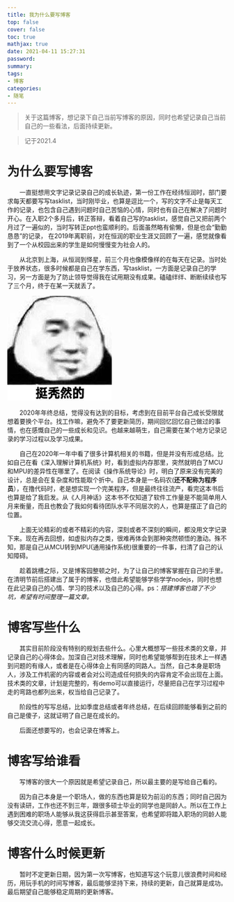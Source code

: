 ```yaml
---
title: 我为什么要写博客
top: false
cover: false
toc: true
mathjax: true
date: 2021-04-11 15:27:31
password:
summary:
tags:
- 博客
categories:
- 随笔
---
```

>关于这篇博客，想记录下自己当前写博客的原因，同时也希望记录自己当前自己的一些看法，后面持续更新。

>记于2021.4

# 为什么要写博客
 &emsp;&emsp;一直挺想用文字记录记录自己的成长轨迹，第一份工作在经纬恒润时，部门要求每天都要写写tasklist，当时刚毕业，也算是逗比一个，写的文字不止是每天工作的记录，也包含自己遇到问题时自己苦恼的心情，同时也有自己在解决了问题时开心。在入职2个多月后，转正答辩，看着自己写的tasklist，感觉自己又把前两个月过了一遍似的，当时写转正ppt也蛮顺利的。后面虽然略有偷懒，但是也会“勤勤恳恳”的记录，
 在2019年离职前，对在恒润的职业生涯又回顾了一遍，感觉就像看到了一个从校园出来的学生是如何慢慢变为社会人的。

 &emsp;&emsp;从北京到上海，从恒润到怿星，前三个月也像模像样的在每天在记录。当时处于放养状态，很多时候都是自己在学东西，写tasklist，一方面是记录自己的学习，另一方面是为了防止领导觉得我在试用期没有成果。磕磕绊绊、断断续续也写了三个月，终于在某一天就丢了。

![](/medias/article/2.jpeg)

&emsp;&emsp;2020年年终总结，觉得没有达到的目标，考虑到在目前平台自己成长受限就想着要换个平台。找工作嘛，避免不了要更新简历，期间回忆回忆自己做过的事情，也在感慨自己的一些成长和见识。也越来越萌生，自己需要在某个地方记录记录的学习过程以及学习成果。

&emsp;&emsp;自己在2020年一年中看了很多计算机相关的书籍，但是并没有形成总结。比如自己在看《深入理解计算机系统》时，看到虚拟内存那里，突然就明白了MCU和MPU的差异性在哪里了。在阅读《操作系统导论》时，明白了原来没有完美的设计，总是会在复杂度和性能取个折中。自己本身是一名码农(**还不配称为程序员**），在撸代码时，老是想实现一个完美程序，但是最终往往流产，看完这本书后也算是给了我启发。从《人月神话》这本书不仅知道了软件工作量是不能简单用人月来衡量，而且也教会了我如何看待团队水平不同层次的人，也算是摆正了自己的位置。

&emsp;&emsp;上面无论精彩的或者不精彩的内容，深刻或者不深刻的瞬间，都没用文字记录下来。现在再去回想，如虚拟内存之类，很难再体会到那种突然顿悟的激动。殊不知，那是自己从MCU转到MPU(通用操作系统)很重要的一件事，扫清了自己的认知障碍。

&emsp;&emsp;趁着跳槽之际，又是博客园整顿之时，为了让自己的博客掌握在自己的手里。在清明节前后搭建出了属于的博客，也借此希望能够学些学学nodejs，同时也想在此记录自己的心情、学习的技术以及自己的心得。ps：*搭建博客也踏了不少坑，希望有时间整理一篇文章。*

# 博客写些什么

&emsp;&emsp;其实目前阶段没有特别的规划去些什么。心里大概想写一些技术类的文章，并记录自己的心得体会。加深自己对技术理解，同时也希望能够帮到在技术上一样遇到问题的有缘人，或者是在心得体会上有同感的同路人。当然，自己本身是职场人，涉及工作机密的内容或者会对公司造成任何损失的内容肯定不会出现在上面。技术类的文章，计划是完整的，有demo可以直接运行，尽量把自己在学习过程中走的弯路也都列出来，权当给自己记录了。

&emsp;&emsp;阶段性的写写总结，比如季度总结或者年终总结，在后续回顾能够看到之前的自己是傻子，这就证明了自己是在成长的。

&emsp;&emsp;后面还想要写的，也会记录在博客上。

# 博客写给谁看

&emsp;&emsp;写博客的很大一个原因就是希望记录自己，所以最主要的是写给自己看的。

&emsp;&emsp;因为自己本身是一个职场人，做的东西也算是较为前沿的东西；同时自己因为没有读研，工作也还不到三年，跟很多硕士毕业的同学也是同龄人。所以在工作上遇到困难的职场人能够从我这获得启示甚至答案，也希望即将踏入职场的同龄人能够交流交流心得，愿意一起成长。

# 博客什么时候更新

&emsp;&emsp;暂时不定更新日期，因为第一次写博客，也知道写这个玩意儿很浪费时间和经历，用玩手机的时间写博客，最后能够坚持下来，持续的更新，自己就算是成功。最后期望自己能够稳定周期的更新博客。


